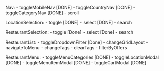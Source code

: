 Nav:
    - toggleMobileNav   [DONE]
    - toggleCountryNav  [DONE]
    - toggleCategoryNav [DONE]
    - scroll

LocationSelection:
    - toggle [DONE]
    - select [DONE]
    - search

RestaurantSelection:
    - toggle [Done]
    - select [Done]
    - search

RestaurantList:
    - toggleDropdownFilter [Done]
    - changeGridLayout
    - navigateToMenu
    - changeTags
    - clearTags
    - filterByOffers

RestaurantMenu:
    - toggleMenuCategories [DONE]
    - toggleLocationModal  [DONE]
    - toggleMenuItemModal  [DONE]
    - toggleCartModal      [DONE]